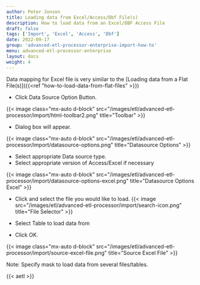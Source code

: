 ```yaml
---
author: Peter Jonson
title: Loading data from Excel/Access/Dbf File(s)
description: How to load data from an Excel/DBF Access File
draft: false
tags: ['Import', 'Excel', 'Access', 'Dbf']
date: 2022-09-17
group: 'advanced-etl-processor-enterprise-import-how-to'
menu: advanced-etl-processor-enterprise
layout: docs
weight: 4
---
```


Data mapping for Excel file is very similar to the [Loading data from a Flat File(s)]({{<ref "how-to-load-data-from-flat-files" >}})

- Click Data Source Option Button.

{{< image class="mx-auto d-block"  src="/images/etl/advanced-etl-processor/import/html-toolbar2.png" title="Toolbar" >}}

- Dialog box will appear.

{{< image class="mx-auto d-block"  src="/images/etl/advanced-etl-processor/import/datasource-options.png" title="Datasource Options" >}}

- Select appropriate Data source type.
- Select appropriate version of Access/Excel if necessary

{{< image class="mx-auto d-block"  src="/images/etl/advanced-etl-processor/import/datasource-options-excel.png" title="Datasource Options Excel" >}}

- Click and select the file you would like to load. {{< image src="/images/etl/advanced-etl-processor/import/search-icon.png" title="File Selector" >}}

- Select Table to load data from
- Click OK.

{{< image class="mx-auto d-block"  src="/images/etl/advanced-etl-processor/import/source-excel-file.png" title="Source Excel File" >}}

Note: Specify mask to load data from several files/tables.

{{< aetl >}}
